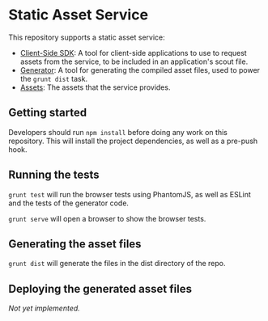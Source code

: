 # Static Asset Service

This repository supports a static asset service:

- [Client-Side SDK](./sdk/README.md): A tool for client-side applications to use to request assets from the service, to be included in an application's scout file.
- [Generator](./generator/README.md): A tool for generating the compiled asset files, used to power the `grunt dist` task.
- [Assets](./assets/README.md): The assets that the service provides.

## Getting started

Developers should run `npm install` before doing any work on this repository. This will install the project dependencies, as well as a pre-push hook.

## Running the tests

`grunt test` will run the browser tests using PhantomJS, as well as ESLint and the tests of the generator code.

`grunt serve` will open a browser to show the browser tests.

## Generating the asset files

`grunt dist` will generate the files in the dist directory of the repo.

## Deploying the generated asset files

*Not yet implemented.*
